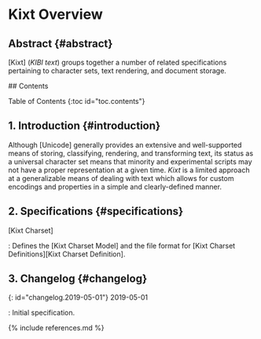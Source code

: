 # Kixt Overview

## Abstract {#abstract}

[Kixt] (<i>KIBI text</i>) groups together a number of related specifications pertaining to character sets, text rendering, and document storage.

<nav id="toc" markdown="block">
##  Contents

+ Table of Contents
{:toc id="toc.contents"}
</nav>

## 1. Introduction {#introduction}

Although [Unicode] generally provides an extensive and well-supported means of storing, classifying, rendering, and transforming text, its status as a universal character set means that minority and experimental scripts may not have a proper representation at a given time.
<dfn id="dfn.Kixt">Kixt</dfn> is a limited approach at a generalizable means of dealing with text which allows for custom encodings and properties in a simple and clearly-defined manner.

##  2. Specifications  {#specifications}

[Kixt Charset]

: Defines the [Kixt Charset Model] and the file format for [Kixt Charset Definitions][Kixt Charset Definition].

## 3. Changelog {#changelog}

{: id="changelog.2019-05-01"} <time>2019-05-01</time>

: Initial specification.

{% include references.md %}

